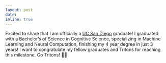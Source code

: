 ```yaml
---
layout: post
date: 
inline: true
---
```


Excited to share that I am officially a [UC San Diego](https://ucsd.edu/) graduate! I graduated with a Bachelor’s of Science in Cognitive Science, specializing in Machine Learning and Neural Computation, finishing my 4 year degree in just 3 years! I want to congratulate my fellow graduates and Tritons for reaching this milestone. Go Tritons! 💙💛
